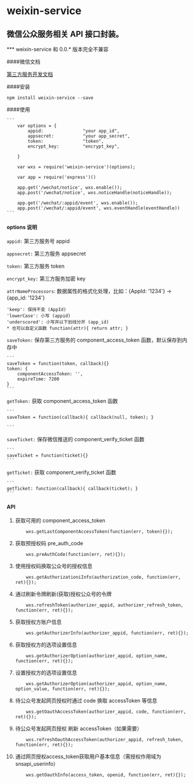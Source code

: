 # weixin-service
微信公众服务相关 API 接口封装。
---

*** weixin-service 和 0.0.* 版本完全不兼容

####微信文档

<a href="https://open.weixin.qq.com/cgi-bin/frame?t=resource/res_main_tmpl&verify=1&lang=zh_CN" target='_blank'>第三方服务开发文档</a>


####安装
```
npm install weixin-service --save
```

####使用

	```
		var options = {
			appid:        		 "your app_id",       
			appsecret:    		 "your app_secret",      
			token:         		 "token",                
			encrypt_key:   		 "encrypt_key",          

		}
		
		var wxs = require('weixin-service')(options);

		var app = require('express')()
	
		app.get('/wechat/notice', wxs.enable());
		app.post('/wechat/notice', wxs.noticeHandle(noticeHandle));

		app.get('/wechat/:appid/event', wxs.enable());
		app.post('/wechat/:appid/event', wxs.eventHandle(eventHandle))
	```
	

#### options 说明

`appid:` 第三方服务号 appid

`appsecret:`  第三方服务 appsecret

`token:`  第三方服务 token

`encrypt_key:` 第三方服务加密 key

`attrNameProcessors`: 数据属性的格式化处理，比如：{AppId: '1234'} -> {app_id: '1234'}  

	'keep': 保持不变 (AppId)  
	'lowerCase': 小写 (appid)   
	'underscored': 小写并以下划线分开 (app_id)  
	* 也可以自定义函数 function(attr){ return attr; }  

`saveToken:` 保存第三方服务的 component_access_token 函数，默认保存到内存中  

	```
	saveToken = function(token, callback){}  
	token: {  
		componentAccessToken: '',  
		expireTime: 7200  
	}  
	```

`getToken:` 获取 component_access_token 函数
	
	```
	saveToken = function(callback){ callback(null, token); }

	```

`saveTicket:` 保存微信推送的 component_verify_ticket 函数

	```
	saveTicket = function(ticket){}
	```

`getTicket:` 获取 component_verify_ticket 函数

	```
	getTicket: function(callback){ callback(ticket); }
	```

#### API

1. 获取可用的 component_access_token
	
	```
		wxs.getLastComponentAccessToken(function(err, token){});
	```
	
2. 获取预授权码 pre_auth_code

	```
		wxs.preAuthCode(function(err, ret){});
	```
3. 使用授权码换取公众号的授权信息

	```
		wxs.getAuthorizationiInfo(authorization_code, function(err, ret){});
	```
	
4. 通过刷新令牌刷新(获取)授权公众号的令牌

	```
		wxs.refreshToken(authorizer_appid, authorizer_refresh_token, function(err, ret){});
	```

5. 获取授权方账户信息

	```
		wxs.getAuthorizerInfo(authorizer_appid, function(err, ret){});
	```
6. 获取授权方的选项设置信息

	```
		wxs.getAuthorizerOption(authorizer_appid, option_name, function(err, ret){});
	```
7. 设置授权方的选项设置信息

	```
		wxs.getAuthorizerOption(authorizer_appid, option_name, option_value, function(err, ret){});
	```

8. 待公众号发起网页授权时通过 code 换取 accessToken 等信息

	```
		wxs.getOauthAccessToken(authorizer_appid, code, function(err, ret){});
	```

9. 待公众号发起网页授权 刷新 accessToken（如果需要）

	```
		wxs.refreshOauthAccessToken(authorizer_appid, refresh_token, function(err, ret){});
	```

10. 通过网页授权access_token获取用户基本信息（需授权作用域为snsapi_userinfo）
	
	```
		wxs.getOauthInfo(access_token, openid, function(err, ret){});
	```
